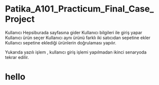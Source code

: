 # Patika_A101_Practicum_Final_Case_Project

Kullanıcı Hepsiburada sayfasına gider 
Kullanıcı bilgileri ile giriş yapar
Kullanıcı ürün seçer
Kullanıcı aynı ürünü farklı iki satıcıdan sepetine ekler
Kullanıcı sepetine eklediği ürünlerin doğrulaması yapılır.

Yukarıda yazılı işlem , kullanıcı giriş işlemi yapılmadan ikinci senaryoda tekrar edilir.
# hello
